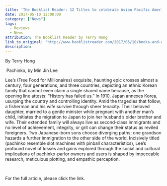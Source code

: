 ```yaml
---
title: 'The Booklist Reader: 12 Titles to celebrate Asian Pacific American Heritage Month'
date: 2017-05-10 12:00:00
category: ["News"]
tags:
  - Reviews
  - News
attribution: The Booklist Reader by Terry Hong
link_to_original: 'http://www.booklistreader.com/2017/05/10/books-and-authors/celebrate-asian-pacific-american-heritage-month-with-12-new-titles/'
description:
---
```



By Terry Hong

&nbsp;Pachinko, by Min Jin Lee

Lee’s (Free Food for Millionaires) exquisite, haunting epic crosses almost a century, four generations, and three countries, depicting an ethnic Korean family that cannot even claim a single shared name because, as the opening line attests: “History has failed us.” In 1910, Japan annexes Korea, usurping the country and controlling identity. Amid the tragedies that follow, a fisherman and his wife survive through sheer tenacity. Their beloved daughter, married to a gentle minister while pregnant with another man’s child, initiates the migration to Japan to join her husband’s older brother and wife. Their extended family will always live as second-class immigrants and no level of achievement, integrity, or grit can change their status as reviled foreigners. Two Japanese-born sons choose diverging paths; one grandson hazards a further immigration to the other side of the world. Incisively titled (pachinko resemble slot machines with pinball characteristics), Lee’s profound novel of losses and gains explored through the social and cultural implications of pachinko-parlor owners and users is shaped by impeccable research, meticulous plotting, and empathic perception.

&nbsp;

For the full article, please click the link.&nbsp;